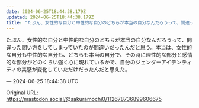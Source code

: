 ```yaml
---
date: 2024-06-25T18:44:38.179Z
updated: 2024-06-25T18:44:38.179Z
title: "たぶん、女性的な自分と中性的な自分のどちらが本当の自分なんだろうって、間違った問[...]"
---
```


<p>たぶん、女性的な自分と中性的な自分のどちらが本当の自分なんだろうって、間違った問い方をしてしまっていたのが間違いだったんだと思う。本当は、女性的な自分も中性的な自分も、どちらも本当の自分で、その時に理性的な部分と感情的な部分がどのくらい強く心に現れているかで、自分のジェンダーアイデンティティの実感が変化していただけだったんだと思えた。</p>

&mdash; 2024-06-25 18:44:38 UTC

Original URL: https://mastodon.social/@sakuramochi0/112678736899606675

